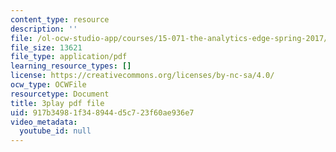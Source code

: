 ```yaml
---
content_type: resource
description: ''
file: /ol-ocw-studio-app/courses/15-071-the-analytics-edge-spring-2017/917b34981f348944d5c723f60ae936e7_JAmiDL8pBhg.pdf
file_size: 13621
file_type: application/pdf
learning_resource_types: []
license: https://creativecommons.org/licenses/by-nc-sa/4.0/
ocw_type: OCWFile
resourcetype: Document
title: 3play pdf file
uid: 917b3498-1f34-8944-d5c7-23f60ae936e7
video_metadata:
  youtube_id: null
---
```

